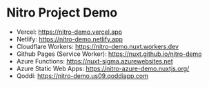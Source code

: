 # Nitro Project Demo


- Vercel: https://nitro-demo.vercel.app
- Netlify: https://nitro-demo.netlify.app
- Cloudflare Workers: https://nitro-demo.nuxt.workers.dev
- Github Pages (Service Worker): https://nuxt.github.io/nitro-demo
- Azure Functions: https://nuxt-sigma.azurewebsites.net
- Azure Static Web Apps: https://nitro-azure-demo.nuxtjs.org/
- Qoddi: https://nitro-demo.us09.qoddiapp.com


